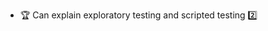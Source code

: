 * <span id="outcome-explain">:trophy: Can explain exploratory testing and scripted testing :two:</span>

